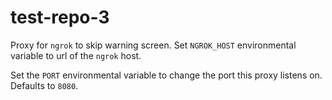 # test-repo-3
Proxy for `ngrok` to skip warning screen. Set `NGROK_HOST` environmental variable to url of the `ngrok` host.

Set the `PORT` environmental variable to change the port this proxy listens on. Defaults to `8080`.